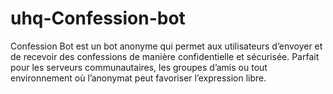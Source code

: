 # uhq-Confession-bot
Confession Bot est un bot anonyme qui permet aux utilisateurs d’envoyer et de recevoir des confessions de manière confidentielle et sécurisée. Parfait pour les serveurs communautaires, les groupes d’amis ou tout environnement où l’anonymat peut favoriser l’expression libre.

